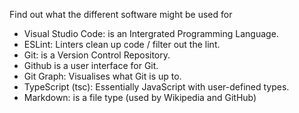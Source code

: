 Find out what the different software might be used for

- Visual Studio Code: is an Intergrated Programming Language.
- ESLint: Linters clean up code / filter out the lint.
- Git: is a Version Control Repository.
- Github is a user interface for Git.
- Git Graph: Visualises what Git is up to.
- TypeScript (tsc): Essentially JavaScript with user-defined types.
- Markdown: is a file type (used by Wikipedia and GitHub)
